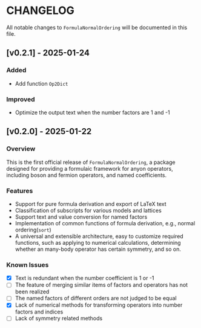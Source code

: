 # CHANGELOG

All notable changes to `FormulaNormalOrdering` will be documented in this file.

## [v0.2.1] - 2025-01-24

### Added

- Add function `Op2Dict`

### Improved

- Optimize the output text when the number factors are 1 and -1

## [v0.2.0] - 2025-01-22

### Overview

This is the first official release of `FormulaNormalOrdering`, a package designed for providing a formulaic framework for anyon operators, including boson and fermion operators, and named coefficients.

### Features

- Support for pure formula derivation and export of LaTeX text
- Classification of subscripts for various models and lattices
- Support text and value conversion for named factors
- Implementation of common functions of formula derivation, e.g., normal ordering(`sort`)
- A universal and extensible architecture, easy to customize required functions, such as applying to numerical calculations, determining whether an many-body operator has certain symmetry, and so on.

### Known Issues

* [X] Text is redundant when the number coefficient is 1 or -1
* [ ] The feature of merging similar items of factors and operators has not been realized
* [ ] The named factors of different orders are not judged to be equal
* [X] Lack of numerical methods for transforming operators into number factors and indices
* [ ] Lack of symmetry related methods

